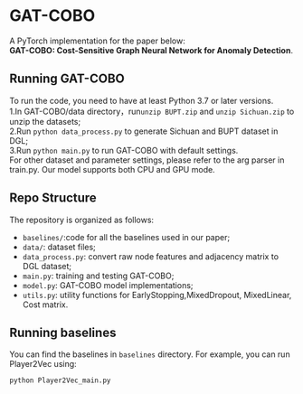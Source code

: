 # GAT-COBO

A PyTorch implementation for the paper below:   
**GAT-COBO: Cost-Sensitive Graph Neural Network for Anomaly Detection**.


## Running GAT-COBO
To run the code, you need to have at least Python 3.7 or later versions.  
1.In GAT-COBO/data directory，run`unzip BUPT.zip` and `unzip Sichuan.zip` to unzip the datasets;  
2.Run `python data_process.py` to generate Sichuan and BUPT dataset in DGL;  
3.Run `python main.py` to run GAT-COBO with default settings.  
For other dataset and parameter settings, please refer to the arg parser in train.py. Our model supports both CPU and GPU mode.  

## Repo Structure
The repository is organized as follows:
- `baselines/`:code for all the baselines used in our paper;  
- `data/`: dataset files;  
- `data_process.py`: convert raw node features and adjacency matrix to DGL dataset;
- `main.py`: training and testing GAT-COBO;
- `model.py`: GAT-COBO model implementations;
- `utils.py`: utility functions for EarlyStopping,MixedDropout, MixedLinear, Cost matrix.  


## Running baselines
You can find the baselines in `baselines` directory. For example, you can run Player2Vec using:
```bash
python Player2Vec_main.py 
```

  